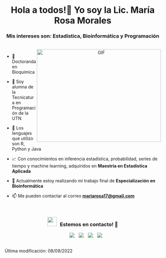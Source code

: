 
<h1 align="center">Hola a todos!👋 Yo soy la Lic. María Rosa Morales</h1>

<h3 align="center">Mis intereses son: Estadística, Bioinformática y Programación</h3>

<br/>
<a target="_blank" align="center">
  <img align="right" top="500" height="300" width="400" alt="GIF" src="https://media.giphy.com/media/MeJgB3yMMwIaHmKD4z/giphy.gif">
</a>

- :microscope: Doctoranda en Bioquímica

- 🌱 Soy alumna de la Tecnicatura en Programación de la UTN

- 🔧 Los lenguajes que utilizo son R, Python y Java

- 📈 Con conocimientos en inferencia estadística, probabilidad, series de tiempo y machine learning, adquiridos en **Maestría en Estadística Aplicada**

- 📝 Actualmente estoy realizando mi trabajo final de **Especialización en Bioinformática**

- 📫 Me pueden contactar al correo **mariarosa17@gmail.com**

<br/>
<h3 align="center" > <img src="https://media.giphy.com/media/iY8CRBdQXODJSCERIr/giphy.gif" width="30" height="30" style="margin-right: 10px;">Estemos en contacto! 🤝 </h3>

<p align="center">

 <div align="center"  class="icons-social" style="margin-left: 10px;">
        <a style="margin-left: 10px;"  target="_blank" href="https://www.linkedin.com/in/maria-rosa-morales/">
			<img src="https://img.icons8.com/doodle/40/000000/linkedin--v2.png"></a>
        <a style="margin-left: 10px;" target="_blank" href="https://github.com/mariarosa17">
		    <img src="https://img.icons8.com/doodle/40/000000/github--v1.png"></a>
		<a style="margin-left: 10px;" target="_blank" href="https://instagram.com/mariarosamorales17">
			<img src="https://img.icons8.com/doodle/40/000000/instagram-new--v2.png"></a>
		<a style="margin-left: 10px;" target="_blank" href="https://twitter.com/MaRosa_Morales">
			<img src="https://img.icons8.com/doodle/1x/twitter-squared--v2.png" ></a> 	
      </div>

</p>

<br/>
Última modificación: 08/09/2022


